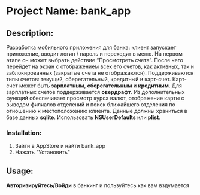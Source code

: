 # Project Name: bank_app

## Description:
Разработка мобильного приложения для банка: клиент запускает
приложение, вводит логин / пароль и переходит в меню. На первом этапе он может
выбрать действие “Просмотреть счета”. После чего перейдет на экран с
отображением всех его счетов, как активных, так и заблокированных (закрытые счета
не отображаются). Поддерживаются типы счетов: текущий, сберегательный,
кредитный и карт-счет. Карт-счет может быть **зарплатным**, **сберегательным** и
**кредитным**. Для зарплатных счетов поддерживается **овердрафт**. Из дополнительных
функций обеспечивает просмотр курса валют, отображение карты с выводом
филиалов отделений и поиск ближайшего отделения по отношению к
местоположению клиента. Данные должны храниться в базе данных **sqlite**.
Использовать **NSUserDefaults** или **plist**.

### Installation:
1. Зайти в AppStore и найти bank_app
2. Нажать "Установить"

## Usage:
**Авторизируйтесь/Войди** в банкинг и пользуйтесь как вам вздумается
